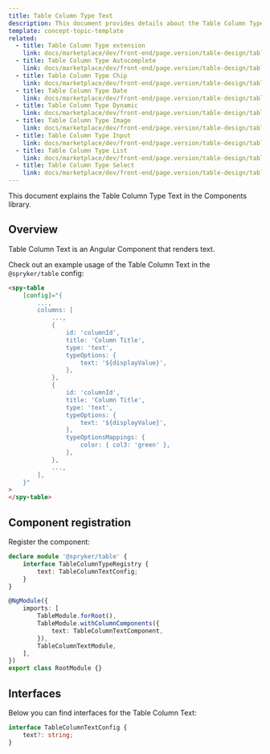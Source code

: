 ```yaml
---
title: Table Column Type Text
description: This document provides details about the Table Column Type Text in the Components Library.
template: concept-topic-template
related:
  - title: Table Column Type extension
    link: docs/marketplace/dev/front-end/page.version/table-design/table-column-types/index.html
  - title: Table Column Type Autocomplete
    link: docs/marketplace/dev/front-end/page.version/table-design/table-column-types/table-column-type-autocomplete.html
  - title: Table Column Type Chip
    link: docs/marketplace/dev/front-end/page.version/table-design/table-column-types/table-column-type-chip.html
  - title: Table Column Type Date
    link: docs/marketplace/dev/front-end/page.version/table-design/table-column-types/table-column-type-date.html
  - title: Table Column Type Dynamic
    link: docs/marketplace/dev/front-end/page.version/table-design/table-column-types/table-column-type-dynamic.html
  - title: Table Column Type Image
    link: docs/marketplace/dev/front-end/page.version/table-design/table-column-types/table-column-type-image.html
  - title: Table Column Type Input
    link: docs/marketplace/dev/front-end/page.version/table-design/table-column-types/table-column-type-input.html
  - title: Table Column Type List
    link: docs/marketplace/dev/front-end/page.version/table-design/table-column-types/table-column-type-list.html
  - title: Table Column Type Select
    link: docs/marketplace/dev/front-end/page.version/table-design/table-column-types/table-column-type-select.html
---
```


This document explains the Table Column Type Text in the Components library.

## Overview

Table Column Text is an Angular Component that renders text.

Check out an example usage of the Table Column Text in the `@spryker/table` config:

```html
<spy-table
    [config]="{
        ...,
        columns: [
            ...,
            {
                id: 'columnId',
                title: 'Column Title',
                type: 'text',
                typeOptions: {
                    text: '${displayValue}',
                },
            },
            {
                id: 'columnId',
                title: 'Column Title',
                type: 'text',
                typeOptions: {
                    text: '${displayValue}',
                },
                typeOptionsMappings: {
                    color: { col3: 'green' },
                },
            },
            ...,
        ],
    }"
>
</spy-table>
```

## Component registration

Register the component:

```ts
declare module '@spryker/table' {
    interface TableColumnTypeRegistry {
        text: TableColumnTextConfig;
    }
}

@NgModule({
    imports: [
        TableModule.forRoot(),
        TableModule.withColumnComponents({
            text: TableColumnTextComponent,
        }),
        TableColumnTextModule,
    ],
})
export class RootModule {}
```

## Interfaces

Below you can find interfaces for the Table Column Text:

```ts
interface TableColumnTextConfig {
    text?: string;
}
```

